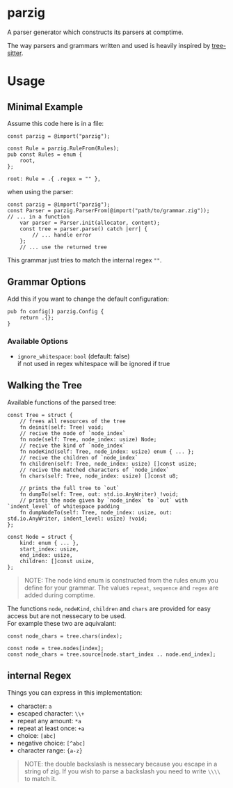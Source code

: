 # parzig

A parser generator which constructs its parsers at comptime.

The way parsers and grammars written and used is heavily inspired by
[tree-sitter](https://github.com/tree-sitter/tree-sitter).

# Usage

## Minimal Example

Assume this code here is in a file:

```zig
const parzig = @import("parzig");

const Rule = parzig.RuleFrom(Rules);
pub const Rules = enum {
    root,
};

root: Rule = .{ .regex = "" },
```

when using the parser:

```zig
const parzig = @import("parzig");
const Parser = parzig.ParserFrom(@import("path/to/grammar.zig"));
// ... in a function
    var parser = Parser.init(allocator, content);
    const tree = parser.parse() catch |err| {
        // ... handle error
    };
    // ... use the returned tree
```

This grammar just tries to match the internal regex `""`.

## Grammar Options

Add this if you want to change the default configuration:

```zig
pub fn config() parzig.Config {
    return .{};
}
```

### Available Options

- `ignore_whitespace`: `bool` (default: false)\
if not used in regex whitespace will be ignored if true

## Walking the Tree

Available functions of the parsed tree:

```zig
const Tree = struct {
    // frees all resources of the tree
    fn deinit(self: Tree) void;
    // recive the node of `node_index`
    fn node(self: Tree, node_index: usize) Node;
    // recive the kind of `node_index`
    fn nodeKind(self: Tree, node_index: usize) enum { ... };
    // recive the children of `node_index`
    fn children(self: Tree, node_index: usize) []const usize;
    // recive the matched characters of `node_index`
    fn chars(self: Tree, node_index: usize) []const u8;

    // prints the full tree to `out`
    fn dumpTo(self: Tree, out: std.io.AnyWriter) !void;
    // prints the node given by `node_index` to `out` with `indent_level` of whitespace padding
    fn dumpNodeTo(self: Tree, node_index: usize, out: std.io.AnyWriter, indent_level: usize) !void;
};

const Node = struct {
    kind: enum { ... },
    start_index: usize,
    end_index: usize,
    children: []const usize,
};
```

> NOTE: The node kind enum is constructed from the rules enum you define for your grammar.
> The values `repeat`, `sequence` and `regex` are added during comptime.

The functions `node`, `nodeKind`, `children` and `chars` are provided for easy access but are not
nessecary to be used. \
For example these two are aquivalant:

```zig
const node_chars = tree.chars(index);
```

```zig
const node = tree.nodes[index];
const node_chars = tree.source[node.start_index .. node.end_index];
```

## internal Regex

Things you can express in this implementation:

- character: `a`
- escaped character: `\\+`
- repeat any amount: `*a`
- repeat at least once: `+a`
- choice: `[abc]`
- negative choice: `[^abc]`
- character range: `{a-z}`

> NOTE: the double backslash is nessecary because you escape in a string of zig.
> If you wish to parse a backslash you need to write `\\\\` to match it.

